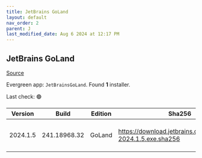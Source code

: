 ```yaml
---
title: JetBrains GoLand
layout: default
nav_order: 2
parent: J
last_modified_date: Aug 6 2024 at 12:17 PM
---
```


## JetBrains GoLand

[Source](https://www.jetbrains.com/dataspell)

Evergreen app: `JetBrainsGoLand`. Found **1** installer.

Last check: 🟢

| Version  | Build        | Edition | Sha256                                                       | Date     | Size      | Type | URI                                                                                                            |
| -------- | ------------ | ------- | ------------------------------------------------------------ | -------- | --------- | ---- | -------------------------------------------------------------------------------------------------------------- |
| 2024.1.5 | 241.18968.32 | GoLand  | https://download.jetbrains.com/go/goland-2024.1.5.exe.sha256 | 6/8/2024 | 680500880 | exe  | [https://download.jetbrains.com/go/goland-2024.1.5.exe](https://download.jetbrains.com/go/goland-2024.1.5.exe) |
